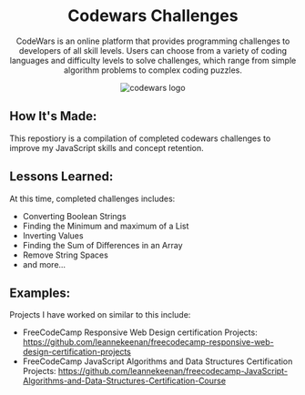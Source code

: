 <h1 align="center">Codewars Challenges</h1>

<p align="center">
CodeWars is an online platform that provides programming challenges to developers of all skill levels. 
Users can choose from a variety of coding languages and difficulty levels to solve challenges, which 
range from simple algorithm problems to complex coding puzzles.
</p>



<p align="center">
     <img src="https://pbs.twimg.com/profile_banners/709267872/1660844386/1500x500" alt="codewars logo"/>
</p>

<h2>
How It's Made:
</h2>

<p>
This repostiory is a compilation of completed codewars challenges to improve my JavaScript skills 
and concept retention.
</p>

<h2>
Lessons Learned:
</h2>

<p>
At this time, completed challenges includes:
</p>

<ul>
    <li>Converting Boolean Strings</li>
    <li>Finding the Minimum and maximum of a List</li>
    <li>Inverting Values</li>
    <li>Finding the Sum of Differences in an Array</li>
    <li>Remove String Spaces</li>
    <li>and more...</li>
</ul>

<h2>
Examples:
</h2>

<p>
Projects I have worked on similar to this include:
</p>

<ul>
   <li> 
	FreeCodeCamp Responsive Web Design certification Projects: 
	<a href="https://github.com/leannekeenan/freeCodeCamp-Responsive-Web-Design-Certification-Projects">
	https://github.com/leannekeenan/freecodecamp-responsive-web-design-certification-projects
	</a>
   </li>

   <li> 
	FreeCodeCamp JavaScript Algorithms and Data Structures Certification Projects: 
	<a href="https://github.com/leannekeenan/freeCodeCamp-JavaScript-Algorithms-and-Data-Structures-Certification-Course">
	https://github.com/leannekeenan/freecodecamp-JavaScript-Algorithms-and-Data-Structures-Certification-Course
	</a>
   </li>

</ul>
